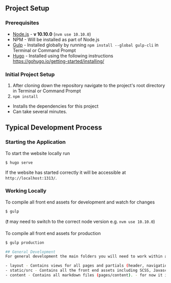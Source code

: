 ## Project Setup

### Prerequisites

 - [Node.js](https://nodejs.org/en/download/) - **v 10.10.0** (`nvm use 10.10.0`)
 - NPM - Will be installed as part of Node.js
 - [Gulp](http://gulpjs.com/) - Installed globally by running `npm install --global gulp-cli` in Terminal or Command Prompt
 - [Hugo](https://gohugo.io/) - Installed using the following instructions https://gohugo.io/getting-started/installing/

### Initial Project Setup

1. After cloning down the repository navigate to the project's root directory in Terminal or Command Prompt
2. `npm install`
  - Installs the dependencies for this project
  - Can take several minutes.
  
## Typical Development Process

### Starting the Application

To start the website locally run

```sh
$ hugo serve
```

If the website has started correctly it will be accessible at `http://localhost:1313/`.

### Working Locally

To compile all front end assets for development and watch for changes

```sh
$ gulp
```

(❗️ may need to switch to the correct node version e.g. `nvm use 10.10.0`)


To compile all front end assets for production

```sh
$ gulp production

## General Development
For general development the main folders you will need to work within are:

- layout - Contains views for all pages and partials (header, navigation and footer)
- static/src - Contains all the front end assets including SCSS, Javascript and images .etc
- content - Contains all markdown files (pages/content). - for now it is just the contact pages.